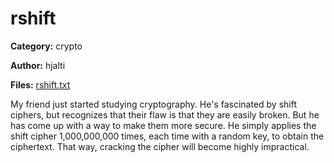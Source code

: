 # rshift
**Category:** crypto

**Author:** hjalti

**Files:** [rshift.txt](./rshift.txt)

My friend just started studying cryptography. He's fascinated by shift
ciphers, but recognizes that their flaw is that they are easily broken. But
he has come up with a way to make them more secure. He simply applies the
shift cipher 1,000,000,000 times, each time with a random key, to obtain
the ciphertext. That way, cracking the cipher will become highly
impractical.
